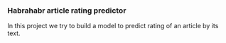 ### Habrahabr article rating predictor
In this project we try to build a model to
predict rating of an article by its text.
